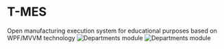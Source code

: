 # T-MES
Open manufacturing execution system for educational purposes based on WPF/MVVM technology
![Departments module](/Screenshots/Demo003.jpg?raw=true "Departments module")
![Departments module](/Screenshots/Demo002.png?raw=true "Departments module")
